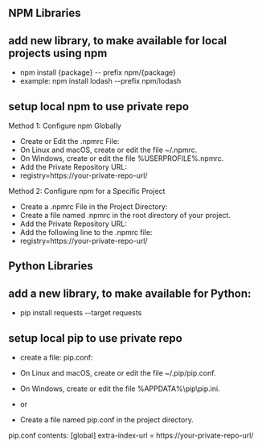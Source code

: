 ## NPM Libraries
## add new library, to make available for local projects using npm
- npm install {package} -- prefix npm/{package}
- example: npm install lodash --prefix npm/lodash

## setup local npm to use private repo
Method 1: Configure npm Globally
- Create or Edit the .npmrc File:
- On Linux and macOS, create or edit the file ~/.npmrc.
- On Windows, create or edit the file %USERPROFILE%\.npmrc.
- Add the Private Repository URL:
- registry=https://your-private-repo-url/

Method 2: Configure npm for a Specific Project
- Create a .npmrc File in the Project Directory:
- Create a file named .npmrc in the root directory of your project.
- Add the Private Repository URL:
- Add the following line to the .npmrc file:
- registry=https://your-private-repo-url/

## Python Libraries
## add a new library, to make available for Python:
- pip install requests --target requests

## setup local pip to use private repo
- create a file: pip.conf:

- On Linux and macOS, create or edit the file ~/.pip/pip.conf.
- On Windows, create or edit the file %APPDATA%\pip\pip.ini.
- or
- Create a file named pip.conf in the project directory.

pip.conf contents:
[global]
extra-index-url = https://your-private-repo-url/